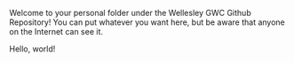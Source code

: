 Welcome to your personal folder under the Wellesley GWC Github Repository! You can put whatever you want here, but be aware that anyone on the Internet can see it.

Hello, world!


